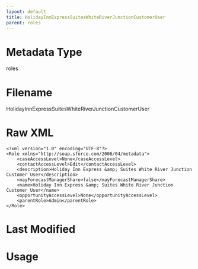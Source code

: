 ```yaml
---
layout: default
title: HolidayInnExpressSuitesWhiteRiverJunctionCustomerUser
parent: roles
---
```

# Metadata Type
roles


# Filename 
HolidayInnExpressSuitesWhiteRiverJunctionCustomerUser


# Raw XML
```
<?xml version="1.0" encoding="UTF-8"?>
<Role xmlns="http://soap.sforce.com/2006/04/metadata">
    <caseAccessLevel>None</caseAccessLevel>
    <contactAccessLevel>Edit</contactAccessLevel>
    <description>Holiday Inn Express &amp; Suites White River Junction Customer User</description>
    <mayForecastManagerShare>false</mayForecastManagerShare>
    <name>Holiday Inn Express &amp; Suites White River Junction Customer User</name>
    <opportunityAccessLevel>None</opportunityAccessLevel>
    <parentRole>Admin</parentRole>
</Role>
```


# Last Modified


# Usage
